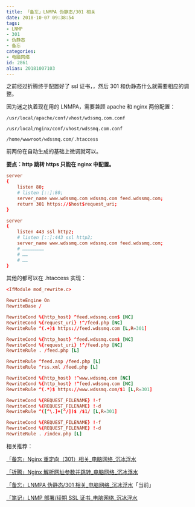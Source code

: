 ```yaml
---
title: 「备忘」LNMPA 伪静态/301 相关
date: 2018-10-07 09:38:54
tags:
- LNMP
- 301
- 伪静态
- 备忘
categories:
- 电脑网络
id: 2861
alias: 20181007103
---
```


之前经过折腾终于配置好了 ssl 证书，，然后 301 和伪静态什么就需要相应的调整。

因为迷之执着现在用的 LNMPA，需要兼顾 apache 和 nginx 两份配置：

<!-- more -->

`/usr/local/apache/conf/vhost/wdssmq.com.conf`

`/usr/local/nginx/conf/vhost/wdssmq.com.conf`

`/home/wwwroot/wdssmq.com/.htaccess`

前两份在自动生成的基础上微调就可以。

**要点：http 跳转 https 只能在 nginx 中配置。**

```conf
server
{
    listen 80;
    # listen [::]:80;
    server_name www.wdssmq.com wdssmq.com feed.wdssmq.com;
    return 301 https://$host$request_uri;
}

server
{
    listen 443 ssl http2;
    # listen [::]:443 ssl http2;
    server_name www.wdssmq.com wdssmq.com feed.wdssmq.com;
    # ……………………
    # ……
    # ……
}
```

其他的都可以在 .htaccess 实现：

```conf
<IfModule mod_rewrite.c>

RewriteEngine On
RewriteBase /

RewriteCond %{http_host} ^feed.wdssmq.com$ [NC]
RewriteCond %{request_uri} !^/feed.php [NC]
RewriteRule ^(.+)$ https://feed.wdssmq.com [L,R=301]

RewriteCond %{http_host} ^feed.wdssmq.com$ [NC]
RewriteCond %{request_uri} !^/feed.php [NC]
RewriteRule . /feed.php [L]

RewriteRule ^feed.asp /feed.php [L]
RewriteRule ^rss.xml /feed.php [L]

RewriteCond %{http_host} !^www.wdssmq.com [NC]
RewriteCond %{http_host} !^feed.wdssmq.com [NC]
RewriteRule ^(.*)$ https://www.wdssmq.com/$1 [L,R=301]

RewriteCond %{REQUEST_FILENAME} !-f
RewriteCond %{REQUEST_FILENAME} !-d
RewriteRule ^([^\.]+[^/])$ /$1/ [L,R=301]

RewriteCond %{REQUEST_FILENAME} !-f
RewriteCond %{REQUEST_FILENAME} !-d
RewriteRule . /index.php [L]
```

相关推荐：

[「备忘」Nginx 重定向（301）相关\_电脑网络\_沉冰浮水](https://www.wdssmq.com/post/20140819797.html "「备忘」Nginx 重定向（301）相关\_电脑网络\_沉冰浮水")

[「折腾」Nginx 解析网址参数并跳转\_电脑网络\_沉冰浮水](https://www.wdssmq.com/post/20201107566.html "「折腾」Nginx 解析网址参数并跳转\_电脑网络\_沉冰浮水")

[「备忘」LNMPA 伪静态/301 相关\_电脑网络\_沉冰浮水](https://www.wdssmq.com/post/20181007103.html "「备忘」LNMPA 伪静态/301 相关\_电脑网络\_沉冰浮水")「当前」

[「笔记」LNMP 部署/续期 SSL 证书\_电脑网络\_沉冰浮水](https://www.wdssmq.com/post/20200129996.html "「笔记」LNMP 部署/续期 SSL 证书\_电脑网络\_沉冰浮水")

<!--2861-->

